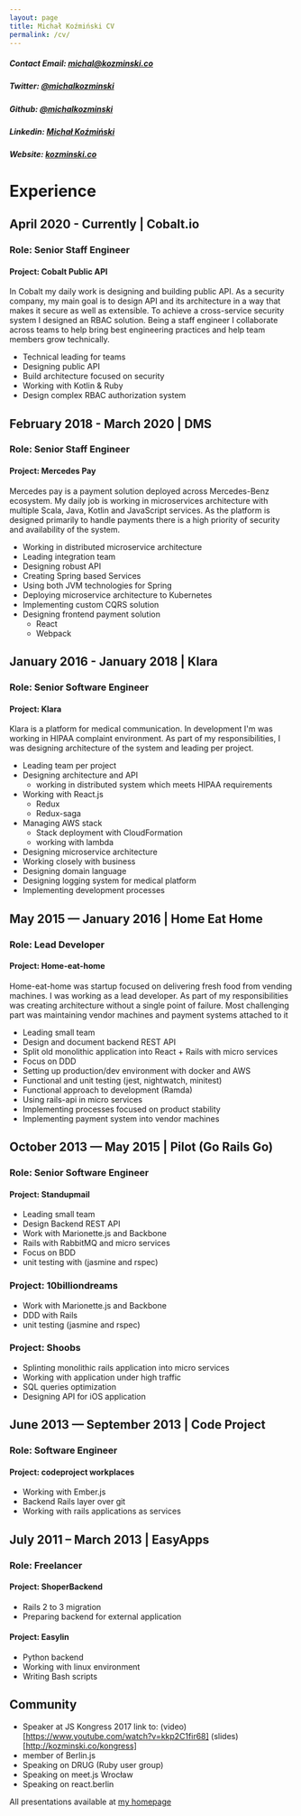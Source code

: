 ```yaml
---
layout: page
title: Michał Koźmiński CV
permalink: /cv/
---
```


##### Contact Email: michal@kozminski.co
##### Twitter: [@michalkozminski](https://twitter.com/michalkozminski)
##### Github: [@michalkozminski](https://github.com/michalkozminski)
##### Linkedin: [Michał Koźmiński](https://www.linkedin.com/in/michalkozminski)
##### Website: [kozminski.co](http://kozminski.co)

# Experience

## April 2020 - Currently | Cobalt.io
### Role: Senior Staff Engineer

#### Project: Cobalt Public API

In Cobalt my daily work is designing and building public API. As a security company, my main goal is to design API and its architecture in a way that makes it secure as well as extensible. To achieve a cross-service security system I designed an RBAC solution. Being a staff engineer I collaborate across teams to help bring best engineering practices and help team members grow technically. 

- Technical leading for teams
- Designing public API 
- Build architecture focused on security
- Working with Kotlin & Ruby
- Design complex RBAC authorization system

## February 2018 - March 2020 | DMS
### Role: Senior Staff Engineer

#### Project: Mercedes Pay

Mercedes pay is a payment solution deployed across Mercedes-Benz ecosystem. My daily job is working in microservices architecture with multiple Scala, Java, Kotlin and JavaScript services. As the platform is designed primarily to handle payments there is a high priority of security and availability of the system.

- Working in distributed microservice architecture
- Leading integration team
- Designing robust API
- Creating Spring based Services
- Using both JVM technologies for Spring
- Deploying microservice architecture to Kubernetes
- Implementing custom CQRS solution
- Designing frontend payment solution 
    + React
    + Webpack

## January 2016 - January 2018 | Klara
### Role: Senior Software Engineer

#### Project: Klara

Klara is a platform for medical communication. In development I'm was working in HIPAA complaint environment. As part of my responsibilities, I was designing architecture of the system and leading per project.

- Leading team per project
- Designing architecture and API
    + working in distributed system which meets HIPAA requirements
- Working with React.js
    + Redux
    + Redux-saga
- Managing AWS stack
    + Stack deployment with CloudFormation
    + working with lambda
- Designing microservice architecture
- Working closely with business
- Designing domain language
- Designing logging system for medical platform
- Implementing development processes

## May 2015 — January 2016 | Home Eat Home
### Role: Lead Developer

#### Project: Home-eat-home 

Home-eat-home was startup focused on delivering fresh food from vending machines. I was working as a lead developer. As part of my responsibilities was creating architecture without a single point of failure. Most challenging part was maintaining vendor machines and payment systems attached to it

- Leading small team
- Design and document backend REST API 
- Split old monolithic application into React + Rails with micro services
- Focus on DDD
- Setting up production/dev environment with docker and AWS
- Functional and unit testing (jest, nightwatch, minitest)
- Functional approach to development (Ramda)
- Using rails-api in micro services
- Implementing processes focused on product stability
- Implementing payment system into vendor machines

## October 2013 — May 2015 | Pilot (Go Rails Go)
### Role: Senior Software Engineer

#### Project: Standupmail

- Leading small team
- Design Backend REST API
- Work with Marionette.js and Backbone
- Rails with RabbitMQ and micro services
- Focus on BDD
- unit testing with (jasmine and rspec)

### Project: 10billiondreams

- Work with Marionette.js and Backbone
- DDD with Rails
- unit testing (jasmine and rspec)

### Project: Shoobs

- Splinting monolithic rails application into micro services
- Working with application under high traffic 
- SQL queries optimization
- Designing API for iOS application


## June 2013 — September 2013 | Code Project 
### Role: Software Engineer

#### Project: codeproject workplaces

- Working with Ember.js
- Backend Rails layer over git 
- Working with rails applications as services

## July 2011 – March 2013 | EasyApps
### Role: Freelancer

#### Project: ShoperBackend

- Rails 2 to 3 migration
- Preparing backend for external application

#### Project: Easylin
- Python backend
- Working with linux environment
- Writing Bash scripts 

## Community

- Speaker at JS Kongress 2017 link to: (video)[https://www.youtube.com/watch?v=kkp2C1fir68] (slides)[http://kozminski.co/kongress]
- member of Berlin.js
- Speaking on DRUG (Ruby user group)
- Speaking on meet.js Wrocław
- Speaking on react.berlin

All presentations available at [my homepage](http://kozminski.co) 